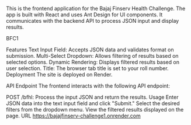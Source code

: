 This is the frontend application for the Bajaj Finserv Health Challenge. The app is built with React and uses Ant Design for UI components. It communicates with the backend API to process JSON input and display results.

BFC1

Features
Text Input Field: Accepts JSON data and validates format on submission.
Multi-Select Dropdown: Allows filtering of results based on selected options.
Dynamic Rendering: Displays filtered results based on user selection.
Title: The browser tab title is set to your roll number.
Deployment
The site is deployed on Render.

API Endpoint
The frontend interacts with the following API endpoint:

POST /bfhl: Process the input JSON and return the results.
Usage
Enter JSON data into the text input field and click "Submit."
Select the desired filters from the dropdown menu.
View the filtered results displayed on the page.
URL
https://bajajfinserv-challenge1.onrender.com
